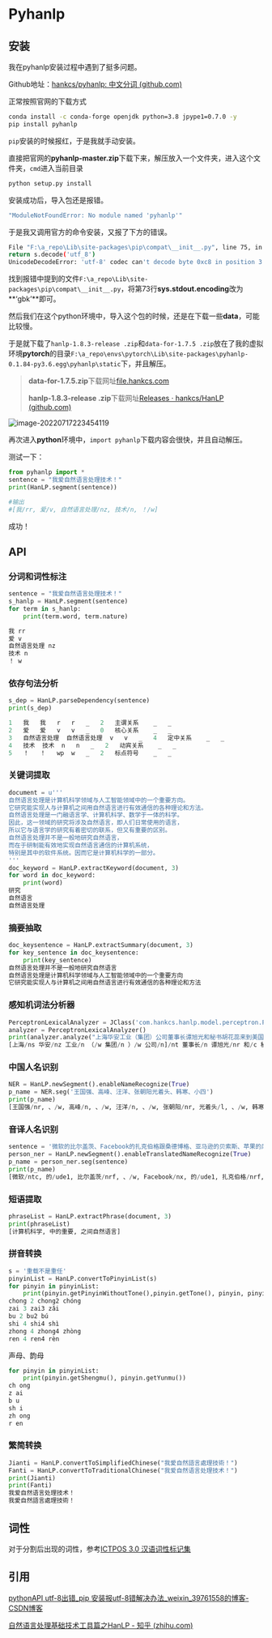 # Pyhanlp

## 安装

我在pyhanlp安装过程中遇到了挺多问题。

Github地址：[hankcs/pyhanlp: 中文分词 (github.com)](https://github.com/hankcs/pyhanlp)

正常按照官网的下载方式

```sh
conda install -c conda-forge openjdk python=3.8 jpype1=0.7.0 -y
pip install pyhanlp
```

`pip`安装的时候报红，于是我就手动安装。

直接把官网的**pyhanlp-master.zip**下载下来，解压放入一个文件夹，进入这个文件夹，`cmd`进入当前目录

```sh
python setup.py install
```

安装成功后，导入包还是报错。

```sh
"ModuleNotFoundError: No module named 'pyhanlp'"
```

于是我又调用官方的命令安装，又报了下方的错误。

```sh
File "F:\a_repo\Lib\site-packages\pip\compat\__init__.py", line 75, in console_to_str
return s.decode('utf_8')
UnicodeDecodeError: 'utf-8' codec can't decode byte 0xc8 in position 3: invalid continuation byte
```

找到报错中提到的文件`F:\a_repo\Lib\site-packages\pip\compat\__init__.py`，将第73行**sys.stdout.encoding**改为**‘gbk’**即可。

然后我们在这个python环境中，导入这个包的时候，还是在下载一些**data**，可能比较慢。

于是就下载了`hanlp-1.8.3-release .zip`和`data-for-1.7.5 .zip`放在了我的虚拟环境**pytorch**的目录`F:\a_repo\envs\pytorch\Lib\site-packages\pyhanlp-0.1.84-py3.6.egg\pyhanlp\static`下，并且解压。

> **data-for-1.7.5.zip**下载网址[file.hankcs.com](https://file.hankcs.com/hanlp/data-for-1.7.5.zip)
>
> **hanlp-1.8.3-release .zip**下载网址[Releases · hankcs/HanLP (github.com)](https://github.com/hankcs/HanLP/releases)

![image-20220717223454119](C:\Users\我想静静\AppData\Roaming\Typora\typora-user-images\image-20220717223454119.png)

再次进入**python**环境中，`import pyhanlp`下载内容会很快，并且自动解压。

测试一下：

```python
from pyhanlp import *
sentence = "我爱自然语言处理技术！"
print(HanLP.segment(sentence))

#输出
#[我/rr, 爱/v, 自然语言处理/nz, 技术/n, ！/w]
```

成功！

## API

### 分词和词性标注

```python
sentence = "我爱自然语言处理技术！"
s_hanlp = HanLP.segment(sentence)
for term in s_hanlp:
    print(term.word, term.nature)

我 rr
爱 v
自然语言处理 nz
技术 n
！ w
```

### 依存句法分析

```python
s_dep = HanLP.parseDependency(sentence)
print(s_dep)

1   我   我   r   r   _   2   主谓关系    _   _
2   爱   爱   v   v   _   0   核心关系    _   _
3   自然语言处理  自然语言处理  v   v   _   4   定中关系    _   _
4   技术  技术  n   n   _   2   动宾关系    _   _
5   ！   ！   wp  w   _   2   标点符号    _   _
```

### 关键词提取

```python
document = u'''
自然语言处理是计算机科学领域与人工智能领域中的一个重要方向。
它研究能实现人与计算机之间用自然语言进行有效通信的各种理论和方法。
自然语言处理是一门融语言学、计算机科学、数学于一体的科学。
因此，这一领域的研究将涉及自然语言，即人们日常使用的语言，
所以它与语言学的研究有着密切的联系，但又有重要的区别。
自然语言处理并不是一般地研究自然语言，
而在于研制能有效地实现自然语言通信的计算机系统，
特别是其中的软件系统。因而它是计算机科学的一部分。
'''
doc_keyword = HanLP.extractKeyword(document, 3)
for word in doc_keyword:
    print(word)
研究
自然语言
自然语言处理
```

### 摘要抽取

```python
doc_keysentence = HanLP.extractSummary(document, 3)
for key_sentence in doc_keysentence:
    print(key_sentence)
自然语言处理并不是一般地研究自然语言
自然语言处理是计算机科学领域与人工智能领域中的一个重要方向
它研究能实现人与计算机之间用自然语言进行有效通信的各种理论和方法
```

### 感知机词法分析器

```python
PerceptronLexicalAnalyzer = JClass('com.hankcs.hanlp.model.perceptron.PerceptronLexicalAnalyzer')
analyzer = PerceptronLexicalAnalyzer()
print(analyzer.analyze("上海华安工业（集团）公司董事长谭旭光和秘书胡花蕊来到美国纽约现代艺术博物馆参观"))
[上海/ns 华安/nz 工业/n （/w 集团/n ）/w 公司/n]/nt 董事长/n 谭旭光/nr 和/c 秘书/n 胡花蕊/nr 来到/v [美国纽约/ns 现代/ntc 艺术/n 博物馆/n]/ns 参观/v
```

### 中国人名识别

```python
NER = HanLP.newSegment().enableNameRecognize(True)
p_name = NER.seg('王国强、高峰、汪洋、张朝阳光着头、韩寒、小四')
print(p_name)
[王国强/nr, 、/w, 高峰/n, 、/w, 汪洋/n, 、/w, 张朝阳/nr, 光着头/l, 、/w, 韩寒/nr, 、/w, 小/a, 四/m]
```

### 音译人名识别

```python
sentence = '微软的比尔盖茨、Facebook的扎克伯格跟桑德博格、亚马逊的贝索斯、苹果的库克，这些硅谷的科技人'
person_ner = HanLP.newSegment().enableTranslatedNameRecognize(True)
p_name = person_ner.seg(sentence)
print(p_name)
[微软/ntc, 的/ude1, 比尔盖茨/nrf, 、/w, Facebook/nx, 的/ude1, 扎克伯格/nrf, 跟/p, 桑德博格/nrf, 、/w, 亚马逊/nrf, 的/ude1, 贝索斯/nrf, 、/w, 苹果/nf, 的/ude1, 库克/nrf, ，/w, 这些/rz, 硅谷/ns, 的/ude1, 科技/n, 人/n]
```

### 短语提取

```python
phraseList = HanLP.extractPhrase(document, 3)
print(phraseList)
[计算机科学, 中的重要, 之间自然语言]
```

### 拼音转换

```python
s = '重载不是重任'
pinyinList = HanLP.convertToPinyinList(s)
for pinyin in pinyinList:
    print(pinyin.getPinyinWithoutTone(),pinyin.getTone(), pinyin, pinyin.getPinyinWithToneMark())
chong 2 chong2 chóng
zai 3 zai3 zǎi
bu 2 bu2 bú
shi 4 shi4 shì
zhong 4 zhong4 zhòng
ren 4 ren4 rèn
```

声母、韵母

```python
for pinyin in pinyinList:
    print(pinyin.getShengmu(), pinyin.getYunmu())
ch ong
z ai
b u
sh i
zh ong
r en
```

### 繁简转换

```python
Jianti = HanLP.convertToSimplifiedChinese("我愛自然語言處理技術！")
Fanti = HanLP.convertToTraditionalChinese("我爱自然语言处理技术！")
print(Jianti)
print(Fanti)
我爱自然语言处理技术！
我愛自然語言處理技術！
```

## 词性

对于分割后出现的词性，参考[ICTPOS 3.0 汉语词性标记集](https://www.knowledgedict.com/tutorial/nlp-chinese-pos-tagging-ictpos-version-3.html)

## 引用

[ pythonAPI utf-8出错_pip 安装报utf-8错解决办法_weixin_39761558的博客-CSDN博客](https://blog.csdn.net/weixin_39761558/article/details/111785305)

[自然语言处理基础技术工具篇之HanLP - 知乎 (zhihu.com)](https://zhuanlan.zhihu.com/p/51419818)